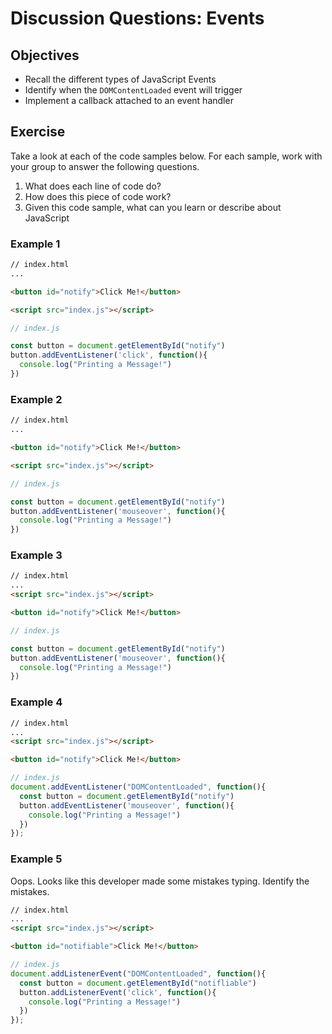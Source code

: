 # Discussion Questions: Events

## Objectives

* Recall the different types of JavaScript Events
* Identify when the `DOMContentLoaded` event will trigger
* Implement a callback attached to an event handler

## Exercise

Take a look at each of the code samples below. For each sample, work with your group to answer the following questions.

1. What does each line of code do?
2. How does this piece of code work?
3. Given this code sample, what can you learn or describe about JavaScript

### Example 1

```html
// index.html
...

<button id="notify">Click Me!</button>

<script src="index.js"></script>
```

```js
// index.js

const button = document.getElementById("notify")
button.addEventListener('click', function(){
  console.log("Printing a Message!")
})
```

### Example 2

```html
// index.html
...

<button id="notify">Click Me!</button>

<script src="index.js"></script>
```

```js
// index.js

const button = document.getElementById("notify")
button.addEventListener('mouseover', function(){
  console.log("Printing a Message!")
})
```

### Example 3

```html
// index.html
...
<script src="index.js"></script>

<button id="notify">Click Me!</button>

```

```js
// index.js

const button = document.getElementById("notify")
button.addEventListener('mouseover', function(){
  console.log("Printing a Message!")
})
```

### Example 4

```html
// index.html
...
<script src="index.js"></script>

<button id="notify">Click Me!</button>

```

```js
// index.js
document.addEventListener("DOMContentLoaded", function(){
  const button = document.getElementById("notify")
  button.addEventListener('mouseover', function(){
    console.log("Printing a Message!")
  })
});
```

### Example 5

Oops. Looks like this developer made some mistakes typing. Identify the mistakes.

```html
// index.html
...
<script src="index.js"></script>

<button id="notifiable">Click Me!</button>

```

```js
// index.js
document.addListenerEvent("DOMContentLoaded", function(){
  const button = document.getElementById("notifliable")
  button.addListenerEvent('click', function(){
    console.log("Printing a Message!")
  })
});
```

